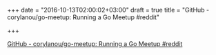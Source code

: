 +++
date = "2016-10-13T02:00:02+03:00"
draft = true
title = "GitHub - corylanou/go-meetup: Running a Go Meetup  #reddit"

+++

<p><a href="https://t.co/v7GwNZZUe0">GitHub - corylanou/go-meetup: Running a Go Meetup  #reddit</a></p>
